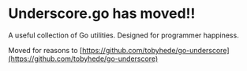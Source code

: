 Underscore.go has moved!!
==========================================

A useful collection of Go utilities. Designed for programmer happiness.

Moved for reasons to [https://github.com/tobyhede/go-underscore](https://github.com/tobyhede/go-underscore)
